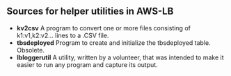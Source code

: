 Sources for helper utilities in AWS-LB
---

* **kv2csv** A program to convert one or more files consisting of k1:v1,k2:v2... lines to a .CSV file.
* **tbsdeployed** Program to create and initialize the tbsdeployed table. Obsolete.
* **lbloggerutil** A utility, written by a volunteer, that was intended to make it easier to run any program and capture its output.